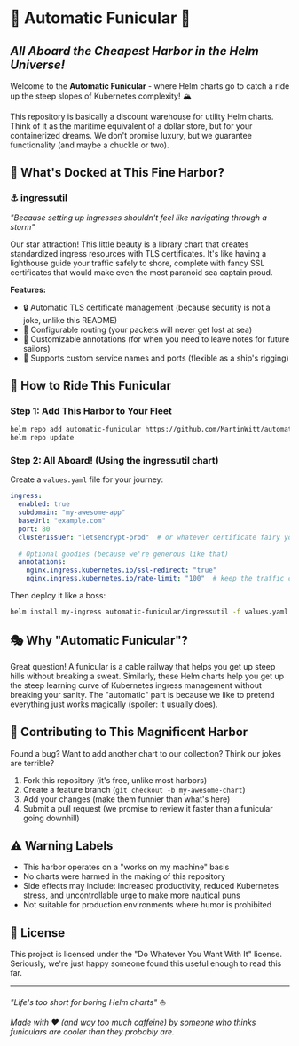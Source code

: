 # 🚋 Automatic Funicular 🚋
## *All Aboard the Cheapest Harbor in the Helm Universe!*

Welcome to the **Automatic Funicular** - where Helm charts go to catch a ride up the steep slopes of Kubernetes complexity! 🏔️

This repository is basically a discount warehouse for utility Helm charts. Think of it as the maritime equivalent of a dollar store, but for your containerized dreams. We don't promise luxury, but we guarantee functionality (and maybe a chuckle or two).

## 🛟 What's Docked at This Fine Harbor?

### ⚓ ingressutil
*"Because setting up ingresses shouldn't feel like navigating through a storm"*

Our star attraction! This little beauty is a library chart that creates standardized ingress resources with TLS certificates. It's like having a lighthouse guide your traffic safely to shore, complete with fancy SSL certificates that would make even the most paranoid sea captain proud.

**Features:**
- 🔒 Automatic TLS certificate management (because security is not a joke, unlike this README)
- 🎯 Configurable routing (your packets will never get lost at sea)
- 📝 Customizable annotations (for when you need to leave notes for future sailors)
- 🚢 Supports custom service names and ports (flexible as a ship's rigging)

## 🚂 How to Ride This Funicular

### Step 1: Add This Harbor to Your Fleet
```bash
helm repo add automatic-funicular https://github.com/MartinWitt/automatic-funicular
helm repo update
```

### Step 2: All Aboard! (Using the ingressutil chart)

Create a `values.yaml` file for your journey:

```yaml
ingress:
  enabled: true
  subdomain: "my-awesome-app"
  baseUrl: "example.com"
  port: 80
  clusterIssuer: "letsencrypt-prod"  # or whatever certificate fairy you trust
  
  # Optional goodies (because we're generous like that)
  annotations:
    nginx.ingress.kubernetes.io/ssl-redirect: "true"
    nginx.ingress.kubernetes.io/rate-limit: "100"  # keep the traffic civilized
```

Then deploy it like a boss:

```bash
helm install my-ingress automatic-funicular/ingressutil -f values.yaml
```

## 🎭 Why "Automatic Funicular"?

Great question! A funicular is a cable railway that helps you get up steep hills without breaking a sweat. Similarly, these Helm charts help you get up the steep learning curve of Kubernetes ingress management without breaking your sanity. The "automatic" part is because we like to pretend everything just works magically (spoiler: it usually does).

## 🤝 Contributing to This Magnificent Harbor

Found a bug? Want to add another chart to our collection? Think our jokes are terrible? 

1. Fork this repository (it's free, unlike most harbors)
2. Create a feature branch (`git checkout -b my-awesome-chart`)
3. Add your changes (make them funnier than what's here)
4. Submit a pull request (we promise to review it faster than a funicular going downhill)

## ⚠️ Warning Labels

- This harbor operates on a "works on my machine" basis
- No charts were harmed in the making of this repository
- Side effects may include: increased productivity, reduced Kubernetes stress, and uncontrollable urge to make more nautical puns
- Not suitable for production environments where humor is prohibited

## 📜 License

This project is licensed under the "Do Whatever You Want With It" license. Seriously, we're just happy someone found this useful enough to read this far.

---

*"Life's too short for boring Helm charts"* ⛵

*Made with ❤️ (and way too much caffeine) by someone who thinks funiculars are cooler than they probably are.*
